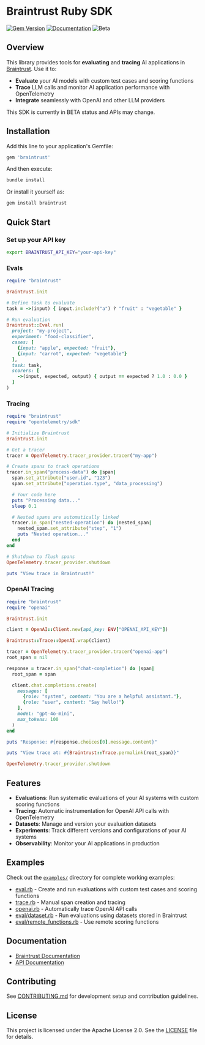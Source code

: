 # Braintrust Ruby SDK

[![Gem Version](https://img.shields.io/gem/v/braintrust.svg)](https://rubygems.org/gems/braintrust)
[![Documentation](https://img.shields.io/badge/docs-rubydoc.info-blue.svg)](https://rubydoc.info/gems/braintrust)
![Beta](https://img.shields.io/badge/status-beta-yellow)

## Overview

This library provides tools for **evaluating** and **tracing** AI applications in [Braintrust](https://www.braintrust.dev). Use it to:

- **Evaluate** your AI models with custom test cases and scoring functions
- **Trace** LLM calls and monitor AI application performance with OpenTelemetry
- **Integrate** seamlessly with OpenAI and other LLM providers

This SDK is currently in BETA status and APIs may change.

## Installation

Add this line to your application's Gemfile:

```ruby
gem 'braintrust'
```

And then execute:

```bash
bundle install
```

Or install it yourself as:

```bash
gem install braintrust
```

## Quick Start

### Set up your API key

```bash
export BRAINTRUST_API_KEY="your-api-key"
```

### Evals

```ruby
require "braintrust"

Braintrust.init

# Define task to evaluate
task = ->(input) { input.include?("a") ? "fruit" : "vegetable" }

# Run evaluation
Braintrust::Eval.run(
  project: "my-project",
  experiment: "food-classifier",
  cases: [
    {input: "apple", expected: "fruit"},
    {input: "carrot", expected: "vegetable"}
  ],
  task: task,
  scorers: [
    ->(input, expected, output) { output == expected ? 1.0 : 0.0 }
  ]
)
```

### Tracing

```ruby
require "braintrust"
require "opentelemetry/sdk"

# Initialize Braintrust
Braintrust.init

# Get a tracer
tracer = OpenTelemetry.tracer_provider.tracer("my-app")

# Create spans to track operations
tracer.in_span("process-data") do |span|
  span.set_attribute("user.id", "123")
  span.set_attribute("operation.type", "data_processing")

  # Your code here
  puts "Processing data..."
  sleep 0.1

  # Nested spans are automatically linked
  tracer.in_span("nested-operation") do |nested_span|
    nested_span.set_attribute("step", "1")
    puts "Nested operation..."
  end
end

# Shutdown to flush spans
OpenTelemetry.tracer_provider.shutdown

puts "View trace in Braintrust!"
```

### OpenAI Tracing

```ruby
require "braintrust"
require "openai"

Braintrust.init

client = OpenAI::Client.new(api_key: ENV["OPENAI_API_KEY"])

Braintrust::Trace::OpenAI.wrap(client)

tracer = OpenTelemetry.tracer_provider.tracer("openai-app")
root_span = nil

response = tracer.in_span("chat-completion") do |span|
  root_span = span

  client.chat.completions.create(
    messages: [
      {role: "system", content: "You are a helpful assistant."},
      {role: "user", content: "Say hello!"}
    ],
    model: "gpt-4o-mini",
    max_tokens: 100
  )
end

puts "Response: #{response.choices[0].message.content}"

puts "View trace at: #{Braintrust::Trace.permalink(root_span)}"

OpenTelemetry.tracer_provider.shutdown
```

## Features

- **Evaluations**: Run systematic evaluations of your AI systems with custom scoring functions
- **Tracing**: Automatic instrumentation for OpenAI API calls with OpenTelemetry
- **Datasets**: Manage and version your evaluation datasets
- **Experiments**: Track different versions and configurations of your AI systems
- **Observability**: Monitor your AI applications in production

## Examples

Check out the [`examples/`](./examples/) directory for complete working examples:

- [eval.rb](./examples/eval.rb) - Create and run evaluations with custom test cases and scoring functions
- [trace.rb](./examples/trace.rb) - Manual span creation and tracing
- [openai.rb](./examples/openai.rb) - Automatically trace OpenAI API calls
- [eval/dataset.rb](./examples/eval/dataset.rb) - Run evaluations using datasets stored in Braintrust
- [eval/remote_functions.rb](./examples/eval/remote_functions.rb) - Use remote scoring functions

## Documentation

- [Braintrust Documentation](https://www.braintrust.dev/docs)
- [API Documentation](https://rubydoc.info/gems/braintrust)

## Contributing

See [CONTRIBUTING.md](./CONTRIBUTING.md) for development setup and contribution guidelines.

## License

This project is licensed under the Apache License 2.0. See the [LICENSE](./LICENSE) file for details.
